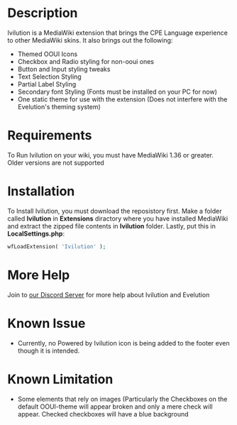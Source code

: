 # Description
Ivilution is a MediaWiki extension that brings the CPE Language experience to other MediaWiki skins. It also brings out the following:
- Themed OOUI Icons
- Checkbox and Radio styling for non-ooui ones
- Button and Input styling tweaks
- Text Selection Styling
- Partial Label Styling
- Secondary font Styling (Fonts must be installed on your PC for now)
- One static theme for use with the extension (Does not interfere with the Evelution's theming system)

# Requirements
To Run Ivilution on your wiki, you must have MediaWiki 1.36 or greater. Older versions are not supported

# Installation
To Install Ivilution, you must download the reposistory first. Make a folder called **Ivilution** in **Extensions** diractory where you have installed MediaWiki and extract the zipped file contents in **Ivilution** folder.  Lastly, put this in **LocalSettings.php**:
```php
wfLoadExtension( 'Ivilution' );
```

# More Help
Join to [our Discord Server](https://discord.gg/a6FbV6zWFs) for more help about Ivilution and Evelution

# Known Issue
- Currently, no Powered by Ivilution icon is being added to the footer even though it is intended.

# Known Limitation
- Some elements that rely on images (Particularly the Checkboxes on the default OOUI-theme will appear broken and only a mere check will appear. Checked checkboxes will have a blue background

